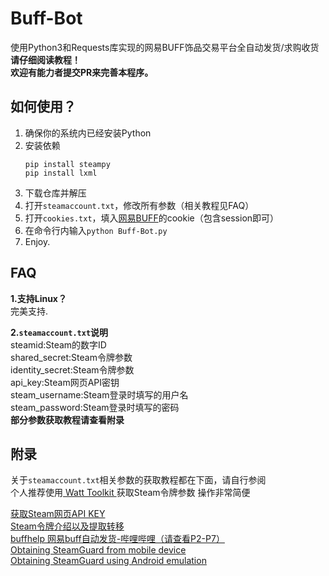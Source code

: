 # Buff-Bot
使用Python3和Requests库实现的网易BUFF饰品交易平台全自动发货/求购收货  
**请仔细阅读教程！**  
**欢迎有能力者提交PR来完善本程序。**  

## 如何使用？
1. 确保你的系统内已经安装Python  
2. 安装依赖
    ```
    pip install steampy
    pip install lxml
    ```
3. 下载仓库并解压 
4. 打开`steamaccount.txt`，修改所有参数（相关教程见FAQ）
5. 打开`cookies.txt`，填入[网易BUFF](https://buff.163.com)的cookie（包含session即可）
6. 在命令行内输入```python Buff-Bot.py```
7. Enjoy.
## FAQ
**1.支持Linux？**  
完美支持.

**2.`steamaccount.txt`说明**  
steamid:Steam的数字ID  
shared_secret:Steam令牌参数  
identity_secret:Steam令牌参数  
api_key:Steam网页API密钥  
steam_username:Steam登录时填写的用户名  
steam_password:Steam登录时填写的密码  
**部分参数获取教程请查看附录**

## 附录
关于`steamaccount.txt`相关参数的获取教程都在下面，请自行参阅  
个人推荐使用[ Watt Toolkit ](https://github.com/BeyondDimension/SteamTools)获取Steam令牌参数 操作非常简便

[获取Steam网页API KEY](http://steamcommunity.com/dev/apikey)   
[Steam令牌介绍以及提取转移](https://steam.red/blog/archives/Steamguard.html)  
[buffhelp 网易buff自动发货-哔哩哔哩（请查看P2-P7）](https://www.bilibili.com/video/BV1DT4y1P7Dx)  
[Obtaining SteamGuard from mobile device]( https://github.com/SteamTimeIdler/stidler/wiki/Getting-your-%27shared_secret%27-code-for-use-with-Auto-Restarter-on-Mobile-Authentication )  
[Obtaining SteamGuard using Android emulation]( https://github.com/codepath/android_guides/wiki/Genymotion-2.0-Emulators-with-Google-Play-support)
